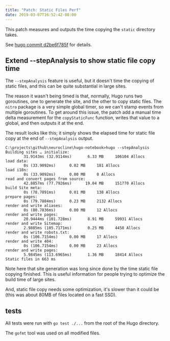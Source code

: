 ```yaml
---
title: "Patch: Static Files Perf"
date: 2019-03-07T16:52:42-08:00
---
```


This patch measures and outputs the time copying the `static` directory takes.

See [hugo commit d2be6f785f][] for details.

[hugo commit d2be6f785f]: https://github.com/neurocline/hugo/commit/d2be6f785f2531b49ee6a1474e2ad9d7489e4514

## Extend --stepAnalysis to show static file copy time

The `--stepAnalysis` feature is useful, but it doesn't time the copying of
static files, and this can be quite substantial in large sites.

The reason it wasn't being timed is that, normally, Hugo runs two goroutines,
one to generate the site, and the other to copy static files. The `nitro`
package is a very simple global timer, so we can't stamp events from multiple
goroutines. To get around this issue, the patch add a manual time delta
measurement for the `copyStaticFunc` function, writes that value to a global,
and then outputs it at the end.

The result looks like this; it simply shows the elapsed time for static
file copy at the end of `--stepAnalysis` output.

```
C:\projects\github\neurocline\hugo-notebook>hugo --stepAnalysis
Building sites … initialize:
        31.9143ms (32.9114ms)       6.33 MB     106104 Allocs
load data:
        0s (33.9092ms)      0.02 MB     181 Allocs
load i18n:
        0s (33.9092ms)      0.00 MB     0 Allocs
read and convert pages from source:
        42.8857ms (77.7926ms)      19.04 MB     151770 Allocs
build Site meta:
        0s (78.7891ms)      0.01 MB     138 Allocs
prepare pages:
        0s (79.7884ms)      0.23 MB     2132 Allocs
render and write aliases:
        0s (80.7836ms)      0.00 MB     12 Allocs
render and write pages:
        20.9444ms (101.728ms)       8.91 MB     59931 Allocs
render and write Sitemap:
        2.9885ms (105.7171ms)       0.25 MB     4458 Allocs
render and write robots.txt:
        0s (106.7154ms)     0.00 MB     17 Allocs
render and write 404:
        0s (106.7154ms)     0.00 MB     23 Allocs
render and write pages:
        5.9845ms (113.6965ms)       1.36 MB     18414 Allocs
Static files in 663 ms
```

Note here that site generation was long since done by the time static file
copying finished. This is useful information for people trying to optimize the
build time of large sites.

And, static file copy needs some optimization, it's slower than it could
be (this was about 80MB of files located on a fast SSD).

## tests

All tests were run with `go test ./...` from the root of the Hugo directory.

The `gofmt` tool was used on all modified files.
